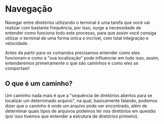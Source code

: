 # Navegação

Navegar entre diretórios utilizando o terminal é uma tarefa que você vai realizar com bastante frequência, por isso, surge a necessidade de entender como funciona todo este processo, para que assim você consiga utilizar o terminal de uma forma única e incrível, com total integração e velocidade.

Antes de partir para os comandos precisamos entender como eles funcionam e como a "sua localização" pode influenciar em tudo isso, assim, entenderemos primeiramente o que são caminhos e como eles se comportam!

## O que é um caminho?

Um caminho nada mais é que a "sequência de diretórios abertos para se localizar um determinado arquivo", na qual, basicamente falando, podemos dizer que o caminho é onde um arquivo pode ser encontrado, além de determinar quais tipos de arquivos podemos ter nos diretórios em questão (por isso tivemos que entender a estrutura de diretórios primeiro).
